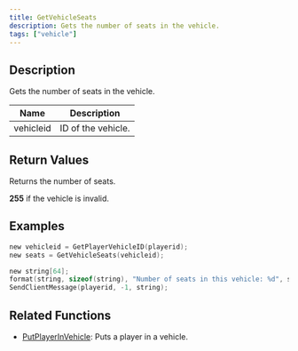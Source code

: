 ```yaml
---
title: GetVehicleSeats
description: Gets the number of seats in the vehicle.
tags: ["vehicle"]
---
```


<VersionWarn version='omp v1.1.0.2612' />

## Description

Gets the number of seats in the vehicle.

| Name      | Description        |
| --------- | ------------------ |
| vehicleid | ID of the vehicle. |

## Return Values

Returns the number of seats.

**255** if the vehicle is invalid.

## Examples

```c
new vehicleid = GetPlayerVehicleID(playerid);
new seats = GetVehicleSeats(vehicleid);

new string[64];
format(string, sizeof(string), "Number of seats in this vehicle: %d", seats);
SendClientMessage(playerid, -1, string);
```

## Related Functions

- [PutPlayerInVehicle](PutPlayerInVehicle): Puts a player in a vehicle.
